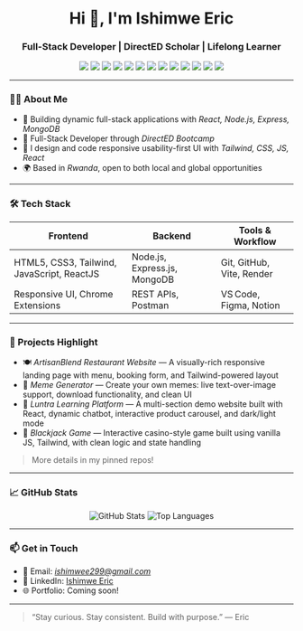 <h1 align="center">Hi 👋, I'm Ishimwe Eric</h1>
<h3 align="center">Full-Stack Developer | DirectED Scholar | Lifelong Learner</h3>

<p align="center">
  <img src="https://img.shields.io/badge/Code-JavaScript-yellow?style=for-the-badge&logo=javascript" />
  <img src="https://img.shields.io/badge/Code-ReactJS-blue?style=for-the-badge&logo=react" />
  <img src="https://img.shields.io/badge/Backend-Node.js-green?style=for-the-badge&logo=node.js" />
  <img src="https://img.shields.io/badge/Backend-Express.js-lightgrey?style=for-the-badge&logo=express" />
  <img src="https://img.shields.io/badge/Database-MongoDB-4ea94b?style=for-the-badge&logo=mongodb" />
  <img src="https://img.shields.io/badge/Style-TailwindCSS-38B2AC?style=for-the-badge&logo=tailwind-css" />
  <img src="https://img.shields.io/badge/Style-CSS3-264de4?style=for-the-badge&logo=css3&logoColor=white" />
  <img src="https://img.shields.io/badge/Markup-HTML5-E34F26?style=for-the-badge&logo=html5&logoColor=white" />
  <img src="https://img.shields.io/badge/API-Postman-orange?style=for-the-badge&logo=postman" />
  <img src="https://img.shields.io/badge/Tool-Git-orange?style=for-the-badge&logo=git" />
  <img src="https://img.shields.io/badge/Repo-GitHub-black?style=for-the-badge&logo=github" />
  <img src="https://img.shields.io/badge/Design-Figma-red?style=for-the-badge&logo=figma" />
  <img src="https://img.shields.io/badge/Editor-VS%20Code-blue?style=for-the-badge&logo=visual-studio-code" />
</p>

---

### 👨‍💻 About Me

- 🌱 Building dynamic full-stack applications with *React, Node.js, Express, MongoDB*
- 💼 Full-Stack Developer through *DirectED Bootcamp*
- 🔧 I design and code responsive usability-first UI with *Tailwind, CSS, JS, React*
- 🌍 Based in *Rwanda*, open to both local and global opportunities

---

### 🛠 Tech Stack

| Frontend                          | Backend                      | Tools & Workflow         |
|-----------------------------------|------------------------------|--------------------------|
| HTML5, CSS3, Tailwind, JavaScript, ReactJS | Node.js, Express.js, MongoDB | Git, GitHub, Vite, Render |
| Responsive UI, Chrome Extensions  | REST APIs, Postman           | VS Code, Figma, Notion   |

---

### 🚀 Projects Highlight

- 🍽 *ArtisanBlend Restaurant Website* — A visually-rich responsive landing page with menu, booking form, and Tailwind-powered layout
- 🎨 *Meme Generator* — Create your own memes: live text-over-image support, download functionality, and clean UI
- 🌱 *Luntra Learning Platform* — A multi-section demo website built with React, dynamic chatbot, interactive product carousel, and dark/light mode
- 🎲 *Blackjack Game* — Interactive casino-style game built using vanilla JS, Tailwind, with clean logic and state handling

> More details in my pinned repos!

---

### 📈 GitHub Stats

<p align="center">
  <img src="https://github-readme-stats.vercel.app/api?username=Ishimweric&show_icons=true&theme=radical" alt="GitHub Stats" />
  <img src="https://github-readme-stats.vercel.app/api/top-langs/?username=Ishimweric&layout=compact&theme=radical" alt="Top Languages" />
</p>

---

### 📫 Get in Touch

- 📧 Email: *ishimwee299@gmail.com*
- 💼 LinkedIn: [Ishimwe Eric](https://www.linkedin.com/in/ishimweric/)
- 🌐 Portfolio: Coming soon!

---

> “Stay curious. Stay consistent. Build with purpose.” — Eric

